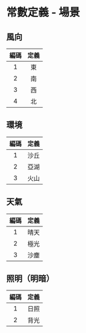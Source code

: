 # 常數定義 - 場景


## <span id="windDirection">風向</span>

| 編碼 | 定義 |
|:-:|:-:|
| 1 | 東 |
| 2 | 南 |
| 3 | 西 |
| 4 | 北 |

## <span id="env">環境</span>

| 編碼 | 定義 |
|:-:|:-:|
| 1 | 沙丘 |
| 2 | 亞湖 |
| 3 | 火山 |

## <span id="weather">天氣</span>

| 編碼 | 定義 |
|:-:|:-:|
| 1 | 晴天 |
| 2 | 極光 |
| 3 | 沙塵 |

## <span id="lighting">照明（明暗）</span>

| 編碼 | 定義 |
|:-:|:-:|
| 1 | 日照 |
| 2 | 背光 |